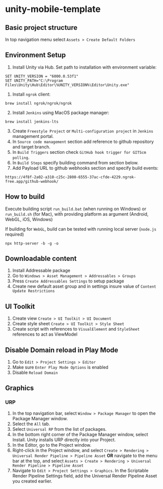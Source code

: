 # unity-mobile-template

## Basic project structure
In top navigation menu select `Assets > Create Default Folders`

## Environment Setup
1. Install Unity via Hub. Set path to installation with environment variable:
```
SET UNITY_VERSION = "6000.0.53f1"
SET UNITY_PATH="C:\Program Files\Unity\Hub\Editor\%UNITY_VERSION%\Editor\Unity.exe"
```

1. Install `ngrok` client:
```
brew install ngrok/ngrok/ngrok
```

2. Install `Jenkins` using MacOS package manager:
```
brew install jenkins-lts
```

3. Create `Freestyle Project` or `Multi-configuration project` in `Jenkins` management portal.
4. In `Source code management` section add reference to github repository and target branch.
5. In `Build Triggers` section check `GitHub hook trigger for GITScm polling`.
6. In `Build Steps` specify building command from section below.
7. Add Payload URL to github webhooks section and specify build events:

```
https://4f8f-2a02-a310-c25c-2800-6555-37ac-cfde-4229.ngrok-free.app/github-webhook/
```

## How to build

Execute building script `run_build.bat` (when running on Windows) or `run_build.sh` (for Mac), with providing platform as argument (Android, WebGL, iOS, Windows)

If building for `WebGL`, build can be tested with running local server (`node.js` required)
```
npx http-server -b -g -o
```

## Downloadable content

1. Install Addressable package
2. Go to `Windows > Asset Management > Addressables > Groups`
3. Press `Create Addressables Settings` to setup package
4. Create new default asset group and in settings insure value of `Content Update Restrictions`

## UI Toolkit

1. Create view `Create > UI Toolkit > UI Document`
2. Create style sheet `Create > UI Toolkit > Style Sheet`
3. Create script with references to `VisualElement` and `StyleSheet` references to act as ViewModel

## Disable Domain reload in Play Mode

1. Go to `Edit > Project Settings > Editor`
2. Make sure `Enter Play Mode Options` is enabled
3. Disable `Reload Domain`

## Graphics

### URP

1. In the top navigation bar, select `Window > Package Manager` to open the Package Manager window.
2. Select the `All` tab.
3. Select `Universal RP` from the list of packages.
4. In the bottom right corner of the Package Manager window, select Install. Unity installs URP directly into your Project.
5. In the Editor, go to the Project window.
6. Right-click in the Project window, and select `Create > Rendering > Universal Render Pipeline > Pipeline Asset`
**OR** navigate to the menu bar at the top, and select `Assets > Create > Rendering > Universal Render Pipeline > Pipeline Asset`
7. Navigate to `Edit > Project Settings > Graphics`.
In the Scriptable Render Pipeline Settings field, add the Universal Render Pipeline Asset you created earlier.

